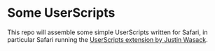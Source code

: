 # Some UserScripts

This repo will assemble some simple UserScripts written for Safari, in particular Safari running the [UserScripts extension by Justin Wasack](https://github.com/quoid/userscripts).

